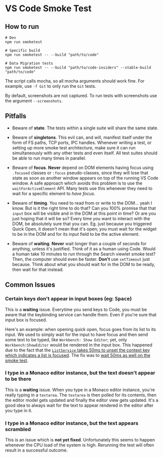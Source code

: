 # VS Code Smoke Test

## How to run

```
# Dev
npm run smoketest

# Specific build
npm run smoketest -- --build "path/to/code"

# Data Migration tests
npm run smoketest -- --build "path/to/code-insiders" --stable-build "path/to/code"
```

The script calls mocha, so all mocha arguments should work fine. For example, use `-f Git` to only run the `Git` tests.

By default, screenshots are not captured. To run tests with screenshots use the argument `--screenshots`.

## Pitfalls

- Beware of **state**. The tests within a single suite will share the same state.

- Beware of **singletons**. This evil can, and will, manifest itself under the form of FS paths, TCP ports, IPC handles. Whenever writing a test, or setting up more smoke test architecture, make sure it can run simultaneously with any other tests and even itself.	All test suites should be able to run many times in parallel.

- Beware of **focus**. **Never** depend on DOM elements having focus using `.focused` classes or `:focus` pseudo-classes, since they will lose that state as soon as another window appears on top of the running VS Code window. A safe approach which avoids this problem is to use the `waitForActiveElement` API. Many tests use this whenever they need to wait for a specific element to _have focus_.

- Beware of **timing**. You need to read from or write to the DOM... yeah I know. But is it the right time to do that? Can you 100% promise that that `input` box will be visible and in the DOM at this point in time? Or are you just hoping that it will be so? Every time you want to interact with the DOM, be absolutely sure that you can. Eg. just because you triggered Quick Open, it doesn't mean that it's open; you must wait for the widget to be in the DOM and for its input field to be the active element.

- Beware of **waiting**. **Never** wait longer than a couple of seconds for anything, unless it's justified. Think of it as a human using Code. Would a human take 10 minutes to run through the Search viewlet smoke test? Then, the computer should even be faster. **Don't** use `setTimeout` just because. Think about what you should wait for in the DOM to be ready, then wait for that instead.

## Common Issues

### Certain keys don't appear in input boxes (eg: <kbd>Space</kbd>)

This is a **waiting** issue. Everytime you send keys to Code, you must be aware that the keybinding service can handle them. Even if you're sure that input box is focused.

Here's an example: when opening quick open, focus goes from its list to its input. We used to simply wait for the input to have focus and then send some text to be typed, like `Workbench: Show Editor`; yet, only `Workbench:ShowEditor` would be rendered in the input box. This happened due to the fact that the [`ListService` takes 50ms to unset the context key which indicates a list is focused](https://github.com/Microsoft/vscode/blob/c8dee4c016d3a3d475011106e04d8e394d9f138c/src/vs/platform/list/browser/listService.ts#L59). The fix was to [wait 50ms as well on the smoke test](https://github.com/Microsoft/vscode/blob/b82fa8dcb06bbf9c85c1502d0d43322e2e9d1a59/test/smoke/src/areas/quickopen/quickopen.ts#L65).

### I type in a Monaco editor instance, but the text doesn't appear to be there

This is a **waiting** issue. When you type in a Monaco editor instance, you're really typing in a `textarea`. The `textarea` is then polled for its contents, then the editor model gets updated and finally the editor view gets updated. It's a good idea to always wait for the text to appear rendered in the editor after you type in it.

### I type in a Monaco editor instance, but the text appears scrambled

This is an issue which is **not yet fixed**. Unfortunately this seems to happen whenever the CPU load of the system is high. Rerunning the test will often result in a successful outcome.